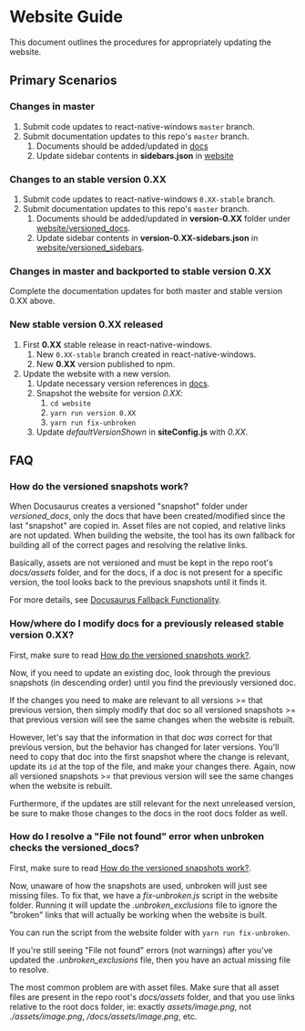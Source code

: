 # Website Guide

This document outlines the procedures for appropriately updating the website.

## Primary Scenarios

### Changes in master

1. Submit code updates to react-native-windows `master` branch.
1. Submit documentation updates to this repo's `master` branch.
    1. Documents should be added/updated in [docs](docs/)
    1. Update sidebar contents in **sidebars.json** in [website](website/)

### Changes to an stable version 0.XX

1. Submit code updates to react-native-windows `0.XX-stable` branch.
1. Submit documentation updates to this repo's `master` branch.
    1. Documents should be added/updated in **version-0.XX** folder under [website/versioned_docs](website/versioned_docs/).
    1. Update sidebar contents in **version-0.XX-sidebars.json** in [website/versioned_sidebars](website/versioned_sidebars/).

### Changes in master and backported to stable version 0.XX

Complete the documentation updates for both master and stable version 0.XX above.

### New stable version 0.XX released

1. First **0.XX** stable release in react-native-windows.
    1. New `0.XX-stable` branch created in react-native-windows.
    1. New **0.XX** version published to npm.
1. Update the website with a new version.
    1. Update necessary version references in [docs](docs/).
    1. Snapshot the website for version *0.XX*: 
        1. `cd website`
        1. `yarn run version 0.XX`
        1. `yarn run fix-unbroken`
    1. Update *defaultVersionShown* in **siteConfig.js** with *0.XX*.

## FAQ

### How do the versioned snapshots work?

When Docusaurus creates a versioned "snapshot" folder under *versioned_docs*, only the docs that have been created/modified since the last "snapshot" are copied in. Asset files are not copied, and relative links are not updated. When building the website, the tool has its own fallback for building all of the correct pages and resolving the relative links.

Basically, assets are not versioned and must be kept in the repo root's *docs/assets* folder, and for the docs, if a doc is not present for a specific version, the tool looks back to the previous snapshots until it finds it.

For more details, see [Docusaurus Fallback Functionality](https://docusaurus.io/docs/en/versioning#fallback-functionality).

### How/where do I modify docs for a previously released stable version 0.XX?

First, make sure to read [How do the versioned snapshots work?](#how-do-the-versioned-snapshots-work).

Now, if you need to update an existing doc, look through the previous snapshots (in descending order) until you find the previously versioned doc.

If the changes you need to make are relevant to all versions >= that previous version, then simply modify that doc so all versioned snapshots >= that previous version will see the same changes when the website is rebuilt.

However, let's say that the information in that doc *was* correct for that previous version, but the behavior has changed for later versions. You'll need to copy that doc into the first snapshot where the change is relevant, update its `id` at the top of the file, and make your changes there. Again, now all versioned snapshots >= that previous version will see the same changes when the website is rebuilt.

Furthermore, if the updates are still relevant for the next unreleased version, be sure to make those changes to the docs in the root docs folder as well.

### How do I resolve a "File not found" error when unbroken checks the versioned_docs?

First, make sure to read [How do the versioned snapshots work?](#how-do-the-versioned-snapshots-work).

Now, unaware of how the snapshots are used, unbroken will just see missing files. To fix that, we have a *fix-unbroken.js* script in the website folder. Running it will update the *.unbroken_exclusions* file to ignore the "broken" links that will actually be working when the website is built.

You can run the script from the website folder with `yarn run fix-unbroken`.

If you're still seeing "File not found" errors (not warnings) after you've updated the *.unbroken_exclusions* file, then you have an actual missing file to resolve.

The most common problem are with asset files. Make sure that all asset files are present in the repo root's *docs/assets* folder, and that you use links relative to the root docs folder, ie: exactly *assets/image.png*, not *./assets/image.png*, */docs/assets/image.png*, etc.
